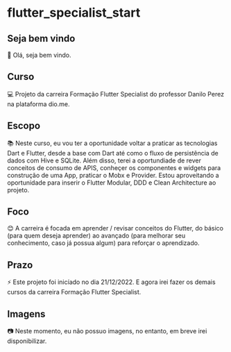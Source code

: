 # flutter_specialist_start

## Seja bem vindo

👋 Olá, seja bem vindo.

## Curso

💻 Projeto da carreira Formação Flutter Specialist do professor Danilo Perez na plataforma dio.me.

## Escopo

📚 Neste curso, eu vou ter a oportunidade voltar a praticar as tecnologias Dart e Flutter,  desde a base com Dart até como o fluxo de persistência de dados com Hive e SQLite. Além disso, terei a oportundiade de rever conceitos de consumo de APIS, conheçer os componentes e widgets para construção de uma App, praticar o Mobx e Provider. Estou aproveitando a oportunidade para inserir o Flutter Modular, DDD e Clean Architecture ao projeto.

## Foco

😊 A carreira é focada em aprender / revisar conceitos do Flutter, do básico (para quem deseja aprender) ao avançado (para melhorar seu conhecimento, caso já possua algum) para reforçar o aprendizado.

## Prazo

⚡ Este projeto foi inicíado no dia 21/12/2022. E agora irei fazer os demais cursos da carreira Formação Flutter Specialist. 

## Imagens

:camera: Neste momento, eu não possuo imagens, no entanto, em breve irei disponibilizar.
